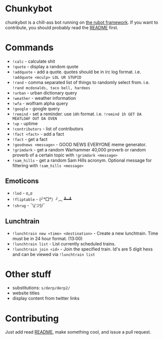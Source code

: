 Chunkybot
=========

chunkybot is a chill-ass bot running on [the rubot framework](http://github.com/thorncp/rubot). If you want to contribute,
you should probably read the [README](https://github.com/thorncp/rubot/blob/master/README.md) first.

Commands
========

- `!calc` - calculate shit
- `!quote` - display a random quote
- `!addquote` - add a quote. quotes should be in irc log format. i.e. `!addquote <mculp> LOL UR STUPID`
- `!rand` - comma separated list of things to randomly select from. i.e. `!rand mcdonalds, taco bell, hardees`
- `!urban` - urban dictionary query
- `!weather` - weather information
- `!wfa` - wolfram alpha query
- `!google` - google query
- `!remind` - set a reminder. use `10h` format. i.e. `!remind 1h GET DA MEATLOAF OUT DA OVEN`
- `!up` - uptime
- `!contributors` - list of contributors
- `!fact <fact>` - add a fact
- `!fact` - get a fact
- `!goodnews <message>` - GOOD NEWS EVERYONE meme generator.
- `!grimdark` - get a random Warhammer 40,000 proverb or random proverb of a certain topic with `!grimdark <message>`
- `!sam_hills` - get a random Sam Hills acronym. Optional message for filtering with `!sam_hills <message>`

## Emoticons
- `!lod` - ಠ_ಠ
- `!fliptable` - (╯°□°）╯︵ ┻━┻
- `!shrug` - ¯\\_(ツ)_/¯

## Lunchtrain
- `!lunchtrain new <time> <destination>` - Create a new lunchtrain.
Time must be in 24 hour format. (13:00)
- `!lunchtrain list` - List currently scheduled trains.
- `!lunchtrain join <id>` - Join the specified train. Id's are 5 digit
hexs and can be viewed via `!lunchtrain list`
 

Other stuff
===========

- substitutions: `s/derp/derp2/`
- website titles
- display content from twitter links

Contributing
============

Just add read [README](https://github.com/thorncp/rubot/blob/master/README.md), make something cool, and issue a pull request.
                  
